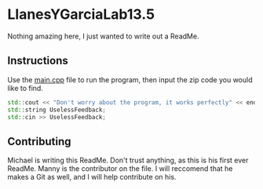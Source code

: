 # LlanesYGarciaLab13.5
Nothing amazing here, I just wanted to write out a ReadMe.
## Instructions
Use the [main.cpp](https://www.youtube.com/watch?v=2qBlE2-WL60) file to run the program, then input the zip code you would like to find.
```c++
std::cout << "Don't worry about the program, it works perfectly" << endl;
std::string UselessFeedback;
std::cin >> UselessFeedback;
```
## Contributing
Michael is writing this ReadMe. Don't trust anything, as this is his first ever ReadMe. Manny is the contributor on the file. I will reccomend that he makes a Git as well, and I will help contribute on his.
